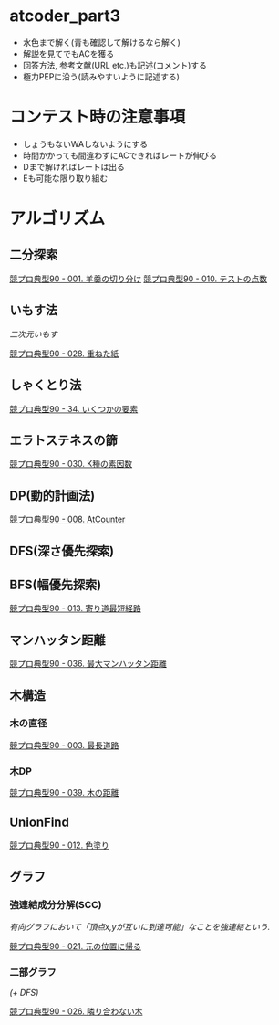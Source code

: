 # atcoder_part3
- 水色まで解く(青も確認して解けるなら解く)
- 解説を見てでもACを獲る
- 回答方法, 参考文献(URL etc.)も記述(コメント)する
- 極力PEPに沿う(読みやすいように記述する)

# コンテスト時の注意事項
- しょうもないWAしないようにする
- 時間かかっても間違わずにACできればレートが伸びる
- Dまで解ければレートは出る
- Eも可能な限り取り組む

# アルゴリズム
## 二分探索
[競プロ典型90 - 001. 羊羹の切り分け](./typical90/001_YokanParty.py)
[競プロ典型90 - 010. テストの点数](./typical90/010_ScoreSumQueries.py)

## いもす法
*二次元いもす*

[競プロ典型90 - 028. 重ねた紙](./typical90/028_ClutteredPaper.py)

## しゃくとり法
[競プロ典型90 - 34. いくつかの要素](./typical90/034_Therearefewtypesofelements.py)

## エラトステネスの篩
[競プロ典型90 - 030. K種の素因数](./typical90/030_KFactors.py)

## DP(動的計画法)
[競プロ典型90 - 008. AtCounter](./typical90/008_AtCounter.py)

## DFS(深さ優先探索)

## BFS(幅優先探索)
[競プロ典型90 - 013. 寄り道最短経路](./typical90/013_Passing.py)

## マンハッタン距離
[競プロ典型90 - 036. 最大マンハッタン距離](./typical90/036_MaxManhattanDistance.py)

## 木構造
### 木の直径
[競プロ典型90 - 003. 最長道路](./typical90/003_LongestCircularRoad.py)

### 木DP
[競プロ典型90 - 039. 木の距離](./typical90/039_TreeDistance.py)

## UnionFind
[競プロ典型90 - 012. 色塗り](./typical90/012_RedPainting.py)

## グラフ
### 強連結成分分解(SCC)
*有向グラフにおいて「頂点x,yが互いに到達可能」なことを強連結という.*

[競プロ典型90 - 021. 元の位置に帰る](./typical90/021_ComeBackinOnePiece.py)

### 二部グラフ
*(+ DFS)*

[競プロ典型90 - 026. 隣り合わない木](./typical90/026_IndependentSetonaTree.py)
